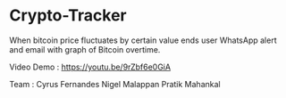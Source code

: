 # Crypto-Tracker
 When bitcoin price fluctuates by certain value ends user WhatsApp alert and email with graph of Bitcoin overtime.

Video Demo : https://youtu.be/9rZbf6e0GiA

Team :
Cyrus Fernandes
Nigel Malappan
Pratik Mahankal

